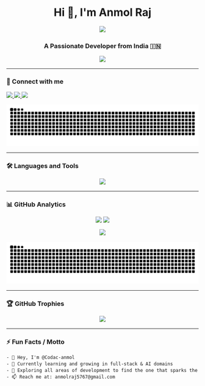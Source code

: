 <h1 align="center">Hi 👋, I'm Anmol Raj</h1>
<p align="center">
  <img src="https://media.giphy.com/media/qgQUggAC3Pfv687qPC/giphy.gif" width="350" />
</p>
<h3 align="center">A Passionate Developer from India 🇮🇳</h3>
<p align="center">
  <img src="https://readme-typing-svg.herokuapp.com/?lines=Competitive%20Programmer;Full-stack%20Web%20Developer;ML%20Enthusiast;Problem%20Solver;Tech%20Explorer&center=true&width=500&height=45">
</p>

---

### 🔗 Connect with me

<p align="left">
  <a href="https://linkedin.com/in/Codac-anmol" target="_blank">
    <img src="https://img.shields.io/badge/LinkedIn-blue?style=for-the-badge&logo=linkedin" />
  </a>
  <a href="mailto:anmolraj5767@gmail.com">
    <img src="https://img.shields.io/badge/Email-D14836?style=for-the-badge&logo=gmail&logoColor=white" />
  </a>
  <a href="https://yourwebsite.com" target="_blank">
    <img src="https://img.shields.io/badge/Portfolio-000?style=for-the-badge&logo=firefox&logoColor=white" />
  </a>
</p>

<img src="https://raw.githubusercontent.com/Codac-anmol/Codac-anmol/output/github-contribution-grid-snake-dark.svg" />


---

### 🛠️ Languages and Tools

<p align="center">
  <img src="https://skillicons.dev/icons?i=java,python,cpp,html,css,js,react,nodejs,mongodb,git,github,vscode,linux,figma" />
</p>

---

### 📊 GitHub Analytics

<p align="center">
  <img src="https://github-readme-stats.vercel.app/api?username=Codac-anmol&show_icons=true&theme=radical" width="47%" />
  <img src="https://github-readme-streak-stats.herokuapp.com/?user=Codac-anmol&theme=radical" width="47%" />
</p>

<p align="center">
  <img src="https://github-readme-stats.vercel.app/api/top-langs/?username=Codac-anmol&layout=compact&theme=radical" />
</p>

<p align="center">
  <img src="https://github.com/Codac-anmol/Codac-anmol/blob/output/github-contribution-grid-snake-dark.svg" />
</p>


---

### 🏆 GitHub Trophies

<p align="center">
  <img src="https://github-profile-trophy.vercel.app/?username=Codac-anmol&theme=algolia&margin-w=15&margin-h=15" />
</p>

---

### ⚡ Fun Facts / Motto

```txt
- 👋 Hey, I'm @Codac-anmol
- 🌱 Currently learning and growing in full-stack & AI domains
- 👀 Exploring all areas of development to find the one that sparks the most joy
- 📫 Reach me at: anmolraj5767@gmail.com
